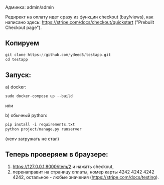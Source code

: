 Админка: admin/admin

Редирект на оплату идет сразу из функции checkout (buy/views), как написано здесь: https://stripe.com/docs/checkout/quickstart ("Prebuilt Checkout page").

## Копируем
```python
git clone https://github.com/ydeed5/testapp.git
cd testapp
```

## Запуск:
a) docker:
```python
sudo docker-compose up --build
```
или

b) обычный python:
```python
pip install -i requirements.txt
python project/manage.py runserver
```
(venv загружать не стал)


## Теперь проверяем в браузере:
1) https://127.0.0.1:8000/item/2 и нажать checkout,
2) перенаправит на страницу оплаты, номер карты 4242 4242 4242 4242, остальное - любые значения (https://stripe.com/docs/testing).



